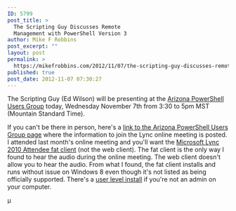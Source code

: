 ```yaml
---
ID: 5799
post_title: >
  The Scripting Guy Discusses Remote
  Management with PowerShell Version 3
author: Mike F Robbins
post_excerpt: ""
layout: post
permalink: >
  https://mikefrobbins.com/2012/11/07/the-scripting-guy-discusses-remote-management-with-powershell-version-3/
published: true
post_date: 2012-11-07 07:30:27
---
```

The Scripting Guy (Ed Wilson) will be presenting at the <a href="http://www.azposh.com/" target="_blank">Arizona PowerShell Users Group</a> today, Wednesday November 7th from 3:30 to 5pm MST (Mountain Standard Time).

If you can't be there in person, here's a <a href="http://www.azposh.com/2012/10/next-week-the-scripting-guy-discussions-remote-management-with-psv3/" target="_blank">link to the Arizona PowerShell Users Group page</a> where the information to join the Lync online meeting is posted. I attended last month's online meeting and you'll want the <a href="http://www.microsoft.com/en-us/download/details.aspx?id=23396" target="_blank">Microsoft Lync 2010 Attendee fat client</a> (not the web client). The fat client is the only way I found to hear the audio during the online meeting. The web client doesn't allow you to hear the audio. From what I found, the fat client installs and runs without issue on Windows 8 even though it's not listed as being officially supported. There's a <a href="http://www.microsoft.com/en-us/download/details.aspx?id=15755" target="_blank">user level install</a> if you're not an admin on your computer.

µ